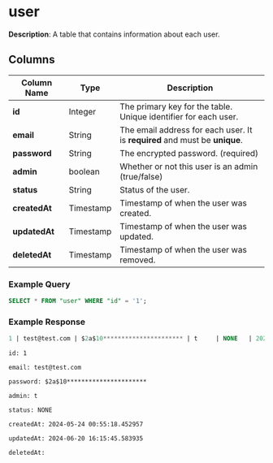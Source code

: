 # user
**Description**: A table that contains information about each user. 

## Columns

| Column Name     | Type       | Description                                                                            |
|-----------------|------------|----------------------------------------------------------------------------------------|
| **id**          | Integer    | The primary key for the table. Unique identifier for each user.                 |
| **email**        | String     | The email address for each user. It is **required** and must be **unique**.                                              |
| **password**        | String     | The encrypted password. (required)                               |
| **admin** | boolean       | Whether or not this user is an admin (true/false)                                              |
| **status** | String     | Status of the user. |
| **createdAt**| Timestamp  | Timestamp of when the user was created.             |
| **updatedAt**   | Timestamp  | Timestamp of when the user was updated.                           |
| **deletedAt**   | Timestamp  | Timestamp of when the user was removed.                      |

### Example Query
```sql
SELECT * FROM "user" WHERE "id" = '1';

```

### Example Response
```sql
1 | test@test.com | $2a$10********************** | t     | NONE   | 2024-05-24 00:55:18.452957 | 2024-06-20 16:15:45.583935 |          |
```

```
id: 1

email: test@test.com

password: $2a$10**********************

admin: t

status: NONE

createdAt: 2024-05-24 00:55:18.452957 

updatedAt: 2024-06-20 16:15:45.583935

deletedAt: 


```

